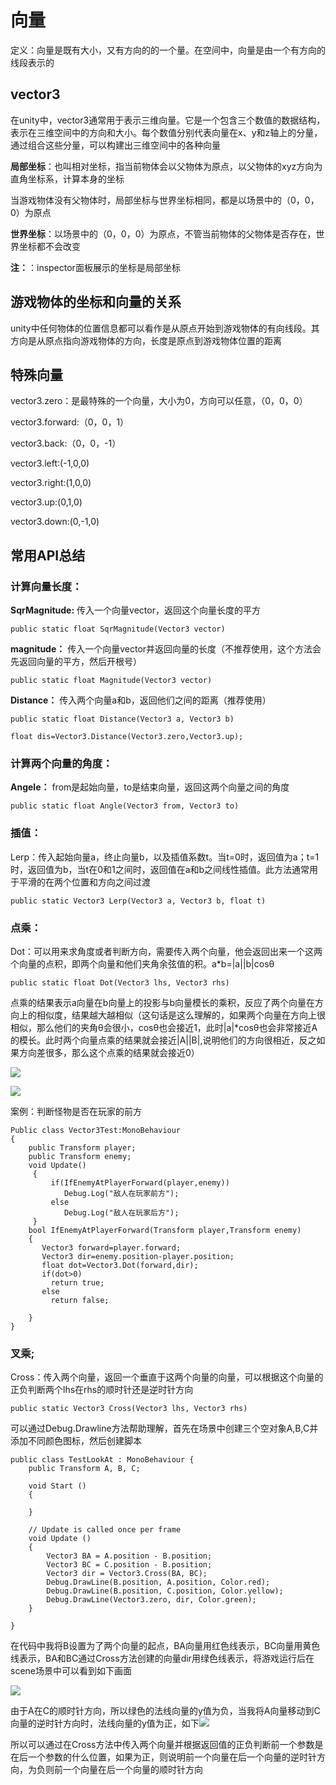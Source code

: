 # 向量

定义：向量是既有大小，又有方向的的一个量。在空间中，向量是由一个有方向的线段表示的

## vector3

在unity中，vector3通常用于表示三维向量。它是一个包含三个数值的数据结构，表示在三维空间中的方向和大小。每个数值分别代表向量在x、y和z轴上的分量，通过组合这些分量，可以构建出三维空间中的各种向量

**局部坐标**：也叫相对坐标，指当前物体会以父物体为原点，以父物体的xyz方向为直角坐标系，计算本身的坐标

当游戏物体没有父物体时，局部坐标与世界坐标相同，都是以场景中的（0，0，0）为原点

**世界坐标**：以场景中的（0，0，0）为原点，不管当前物体的父物体是否存在，世界坐标都不会改变

**注：**：inspector面板展示的坐标是局部坐标

## 游戏物体的坐标和向量的关系

unity中任何物体的位置信息都可以看作是从原点开始到游戏物体的有向线段。其方向是从原点指向游戏物体的方向，长度是原点到游戏物体位置的距离

## 特殊向量

vector3.zero：是最特殊的一个向量，大小为0，方向可以任意，（0，0，0）

vector3.forward:（0，0，1）

vector3.back:（0，0，-1）

vector3.left:(-1,0,0)

vector3.right:(1,0,0)

vector3.up:(0,1,0)

vector3.down:(0,-1,0)

## 常用API总结

### 计算向量长度：

**SqrMagnitude:** 传入一个向量vector，返回这个向量长度的平方

```
public static float SqrMagnitude(Vector3 vector)
```

**magnitude：** 传入一个向量vector并返回向量的长度（不推荐使用，这个方法会先返回向量的平方，然后开根号）

```
public static float Magnitude(Vector3 vector)
```

**Distance：** 传入两个向量a和b，返回他们之间的距离（推荐使用）

```
public static float Distance(Vector3 a, Vector3 b)
```

```
float dis=Vector3.Distance(Vector3.zero,Vector3.up);
```

### 计算两个向量的角度：

**Angele：** from是起始向量，to是结束向量，返回这两个向量之间的角度

```
public static float Angle(Vector3 from, Vector3 to)
```

### 插值：

Lerp：传入起始向量a，终止向量b，以及插值系数t。当t=0时，返回值为a；t=1时，返回值为b，当t在0和1之间时，返回值在a和b之间线性插值。此方法通常用于平滑的在两个位置和方向之间过渡

```
public static Vector3 Lerp(Vector3 a, Vector3 b, float t)
```

### 点乘：

Dot：可以用来求角度或者判断方向，需要传入两个向量，他会返回出来一个这两个向量的点积，即两个向量和他们夹角余弦值的积。a*b=|a||b|cosθ

```
public static float Dot(Vector3 lhs, Vector3 rhs)
```

点乘的结果表示a向量在b向量上的投影与b向量模长的乘积，反应了两个向量在方向上的相似度，结果越大越相似（这句话是这么理解的，如果两个向量在方向上很相似，那么他们的夹角θ会很小，cosθ也会接近1，此时|a|*cosθ也会非常接近A的模长。此时两个向量点乘的结果就会接近|A||B|,说明他们的方向很相近，反之如果方向差很多，那么这个点乘的结果就会接近0）

![](D:\GitHub仓库\Unity-learning\images\Snipaste_2023-06-28_15-04-53.png)

![](D:\GitHub仓库\Unity-learning\images\Snipaste_2023-06-28_15-07-11.png)

案例：判断怪物是否在玩家的前方

```
Public class Vector3Test:MonoBehaviour
{
    public Transform player;
    public Transform enemy;
    void Update()
     {
         if(IfEnemyAtPlayerForward(player,enemy))
            Debug.Log("敌人在玩家前方");
         else
            Debug.Log("敌人在玩家后方");
     }
    bool IfEnemyAtPlayerForward(Transform player,Transform enemy)
    {
       Vector3 forward=player.forward;
       Vector3 dir=enemy.position-player.position;
       float dot=Vector3.Dot(forward,dir);
       if(dot>0)
         return true;
       else
         return false;  

    }
}
```

### 叉乘;

Cross：传入两个向量，返回一个垂直于这两个向量的向量，可以根据这个向量的正负判断两个lhs在rhs的顺时针还是逆时针方向

```
public static Vector3 Cross(Vector3 lhs, Vector3 rhs)
```

可以通过Debug.Drawline方法帮助理解，首先在场景中创建三个空对象A,B,C并添加不同颜色图标，然后创建脚本

```
public class TestLookAt : MonoBehaviour {
    public Transform A, B, C;

    void Start () 
    {

    }

    // Update is called once per frame
    void Update () 
    {
        Vector3 BA = A.position - B.position;
        Vector3 BC = C.position - B.position;
        Vector3 dir = Vector3.Cross(BA, BC);
        Debug.DrawLine(B.position, A.position, Color.red);
        Debug.DrawLine(B.position, C.position, Color.yellow);
        Debug.DrawLine(Vector3.zero, dir, Color.green);
    }

}
```

在代码中我将B设置为了两个向量的起点，BA向量用红色线表示，BC向量用黄色线表示，BA和BC通过Cross方法创建的向量dir用绿色线表示，将游戏运行后在scene场景中可以看到如下画面

![](D:\GitHub仓库\Unity-learning\images\Snipaste_2023-06-28_17-42-38.png)

由于A在C的顺时针方向，所以绿色的法线向量的y值为负，当我将A向量移动到C向量的逆时针方向时，法线向量的y值为正，如下![](D:\GitHub仓库\Unity-learning\images\Snipaste_2023-06-28_17-45-58.png)

所以可以通过在Cross方法中传入两个向量并根据返回值的正负判断前一个参数是在后一个参数的什么位置，如果为正，则说明前一个向量在后一个向量的逆时针方向，为负则前一个向量在后一个向量的顺时针方向
